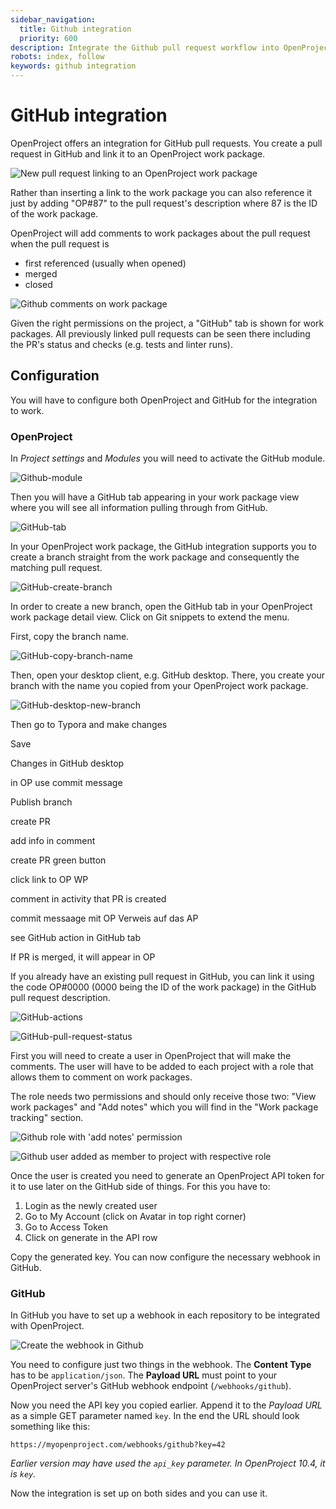 ```yaml
---
sidebar_navigation:
  title: Github integration
  priority: 600
description: Integrate the Github pull request workflow into OpenProject.
robots: index, follow
keywords: github integration
---
```

# GitHub integration

OpenProject offers an integration for GitHub pull requests.
You create a pull request in GitHub and link it to an OpenProject work package.

![New pull request linking to an OpenProject work package](github-pr-workpackage-reference.png)

Rather than inserting a link to the work package you can also reference it just by adding "OP#87" to the pull request's description where 87 is the ID of the work package.

OpenProject will add comments to work packages about the pull request when the pull request is

* first referenced (usually when opened)
* merged
* closed

![Github comments on work package](workpackage-github-comments.png)

Given the right permissions on the project, a "GitHub" tab is shown for work packages. All previously linked pull requests can be seen there including the PR's status and checks (e.g. tests and linter runs).

## Configuration

You will have to configure both OpenProject and GitHub for the integration to work.

### OpenProject

In *Project settings* and *Modules* you will need to activate the GitHub module.

![Github-module](Github-module.png)

Then you will have a GitHub tab appearing in your work package view where you will see all information pulling through from GitHub.

![GitHub-tab](GitHub-tab.png)

In your OpenProject work package, the GitHub integration supports you to create a branch straight from the work package and consequently the matching pull request.


![GitHub-create-branch](GitHub-create-branch.png)



In order to create a new branch, open the GitHub tab in your OpenProject work package detail view. Click on Git snippets to extend the menu. 

First, copy the branch name.

![GitHub-copy-branch-name](GitHub-copy-branch-name.png)

Then, open your desktop client, e.g. GitHub desktop. There, you create your branch with the name you copied from your OpenProject work package.

![GitHub-desktop-new-branch](GitHub-desktop-new-branch.png)

Then go to Typora and make changes

Save

Changes in GitHub desktop

in OP use commit message

Publish branch





create PR

add info in comment

create PR green button

click link to OP WP

comment in activity that PR is created

commit messaage mit OP Verweis auf das AP



see GitHub action in GitHub tab



If PR is merged, it will appear in OP



If you already have an existing pull request in GitHub, you can link it using the code OP#0000 (0000 being the ID of the work package) in the GitHub pull request description.



![GitHub-actions](GitHub-actions.png)

![GitHub-pull-request-status](GitHub-pull-request-status.png)





First you will need to create a user in OpenProject that will make the comments.
The user will have to be added to each project with a role that allows them
to comment on work packages.

The role needs two permissions and should only receive those two: "View work packages" and "Add notes" which you will find in the "Work package tracking" section.

![Github role with 'add notes' permission](github-role.png)

![Github user added as member to project with respective role](github-project-member.png)

Once the user is created you need to generate an OpenProject API token for it
to use later on the GitHub side of things. For this you have to:

1. Login as the newly created user
2. Go to My Account (click on Avatar in top right corner)
3. Go to Access Token
4. Click on generate in the API row

Copy the generated key. You can now configure the necessary webhook in GitHub.

### GitHub

In GitHub you have to set up a webhook in each repository to be integrated with OpenProject.

![Create the webhook in Github](create-github-webhook.png)

You need to configure just two things in the webhook.
The **Content Type** has to be `application/json`.
The **Payload URL** must point to your OpenProject server's GitHub webhook endpoint (`/webhooks/github`).

Now you need the API key you copied earlier. Append it to the *Payload URL* as a simple GET parameter named `key`. In the end the URL should look something like this:

```
https://myopenproject.com/webhooks/github?key=42
```
_Earlier version may have used the `api_key` parameter. In OpenProject 10.4, it is `key`._

Now the integration is set up on both sides and you can use it.
